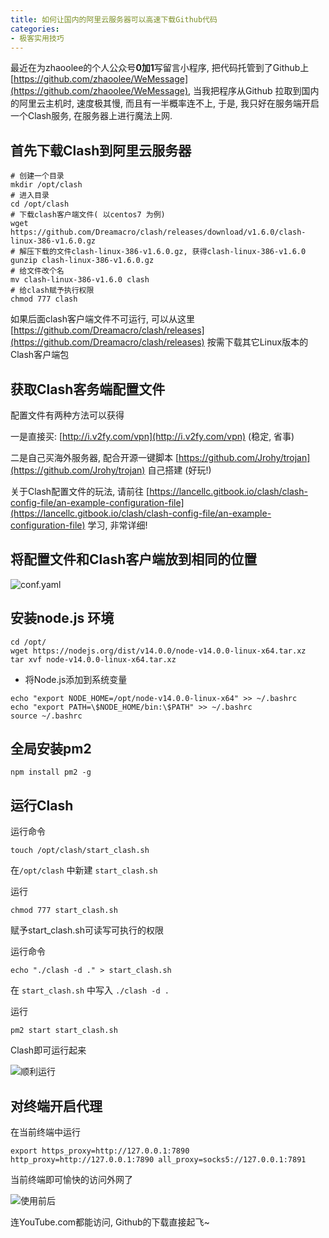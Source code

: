 ```yaml
---
title: 如何让国内的阿里云服务器可以高速下载Github代码
categories:
- 极客实用技巧
---
```




最近在为zhaoolee的个人公众号**0加1**写留言小程序,  把代码托管到了Github上 [https://github.com/zhaoolee/WeMessage](https://github.com/zhaoolee/WeMessage), 当我把程序从Github 拉取到国内的阿里云主机时, 速度极其慢, 而且有一半概率连不上, 于是, 我只好在服务端开启一个Clash服务, 在服务器上进行魔法上网.

## 首先下载Clash到阿里云服务器



```
# 创建一个目录
mkdir /opt/clash
# 进入目录
cd /opt/clash
# 下载clash客户端文件( 以centos7 为例)
wget https://github.com/Dreamacro/clash/releases/download/v1.6.0/clash-linux-386-v1.6.0.gz
# 解压下载的文件clash-linux-386-v1.6.0.gz, 获得clash-linux-386-v1.6.0
gunzip clash-linux-386-v1.6.0.gz
# 给文件改个名
mv clash-linux-386-v1.6.0 clash
# 给clash赋予执行权限
chmod 777 clash
```

如果后面clash客户端文件不可运行, 可以从这里 [https://github.com/Dreamacro/clash/releases](https://github.com/Dreamacro/clash/releases) 按需下载其它Linux版本的Clash客户端包



## 获取Clash客务端配置文件

配置文件有两种方法可以获得



一是直接买: [http://i.v2fy.com/vpn](http://i.v2fy.com/vpn) (稳定, 省事)

二是自己买海外服务器, 配合开源一键脚本 [https://github.com/Jrohy/trojan](https://github.com/Jrohy/trojan) 自己搭建 (好玩!)



关于Clash配置文件的玩法, 请前往 [https://lancellc.gitbook.io/clash/clash-config-file/an-example-configuration-file](https://lancellc.gitbook.io/clash/clash-config-file/an-example-configuration-file) 学习, 非常详细!



## 将配置文件和Clash客户端放到相同的位置

![conf.yaml](https://cdn.fangyuanxiaozhan.com/assets/1622974802513yAHTziEn.png)


## 安装node.js 环境

```
cd /opt/
wget https://nodejs.org/dist/v14.0.0/node-v14.0.0-linux-x64.tar.xz
tar xvf node-v14.0.0-linux-x64.tar.xz
```

- 将Node.js添加到系统变量

```
echo "export NODE_HOME=/opt/node-v14.0.0-linux-x64" >> ~/.bashrc
echo "export PATH=\$NODE_HOME/bin:\$PATH" >> ~/.bashrc
source ~/.bashrc
```
## 全局安装pm2

```
npm install pm2 -g
```

## 运行Clash

运行命令

```
touch /opt/clash/start_clash.sh
```

在`/opt/clash` 中新建 `start_clash.sh`



运行

```
chmod 777 start_clash.sh
```
赋予start_clash.sh可读写可执行的权限


运行命令

```
echo "./clash -d ." > start_clash.sh
```

在 `start_clash.sh` 中写入 `./clash -d .`


运行
```
pm2 start start_clash.sh
```

Clash即可运行起来

![顺利运行](https://cdn.fangyuanxiaozhan.com/assets/1622975647805kSyQtwtf.png)


## 对终端开启代理

在当前终端中运行 
```
export https_proxy=http://127.0.0.1:7890 http_proxy=http://127.0.0.1:7890 all_proxy=socks5://127.0.0.1:7891
```

当前终端即可愉快的访问外网了

![使用前后](https://cdn.fangyuanxiaozhan.com/assets/1622975560243ic6NmfPt.png)



连YouTube.com都能访问, Github的下载直接起飞~









